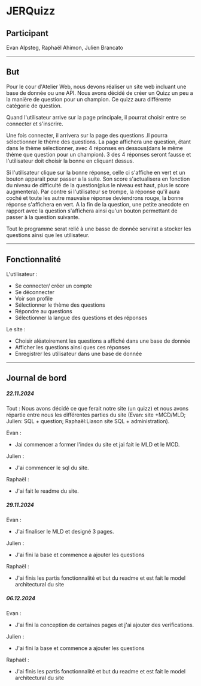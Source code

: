 # JERQuizz

## Participant

Evan Alpsteg,
Raphaël Ahimon,
Julien Brancato

---

## But
Pour le cour d'Atelier Web, nous devons réaliser un site web incluant une base de donnée ou une API. Nous avons décidé de créer un Quizz un peu a la manière de question pour un champion. Ce quizz aura différente catégorie de question.

Quand l'utilisateur arrive sur la page principale, il pourrat choisir entre se connecter et s'inscrire.

Une fois connecter, il arrivera sur la page des questions .Il pourra sélectionner le thème des questions. La page affichera une question, étant dans le thème sélectionner, avec 4 réponses en dessous(dans le même thème que question pour un champion). 3 des 4 réponses seront fausse et l'utilisateur doit choisir la bonne en cliquant dessus.

Si l'utilisateur clique sur la bonne réponse, celle ci s'affiche en vert et un bouton apparait pour passer a la suite. Son score s'actualisera en fonction du niveau de difficulté de la question(plus le niveau est haut, plus le score augmentera). Par contre si l'utilisateur se trompe, la réponse qu'il aura coché et toute les autre mauvaise réponse deviendrons rouge, la bonne réponse s'affichera en vert. A la fin de la question, une petite anecdote en rapport avec la question s'affichera ainsi qu'un bouton permettant de passer à la question suivante. 


Tout le programme serat relié à une basse de donnée servirat a stocker les questions ainsi que les utilisateur.

---
## Fonctionnalité
L'utilisateur :
- Se connecter/ créer un compte
- Se déconnecter
- Voir son profile
- Sélectionner le thème des questions
- Répondre au questions
- Sélectionner la langue des questions et des réponses

Le site :
- Choisir aléatoirement les questions a affiché dans une base de donnée
- Afficher les questions ainsi ques ces réponses
- Enregistrer les utilisateur dans une base de donnée

---

## Journal de bord
##### 22.11.2024

Tout : Nous avons décidé ce que ferait notre site (un quizz) et nous avons répartie entre nous les différentes parties du site
(Evan: site +MCD/MLD; Julien: SQL + question; Raphaël:Liason site SQL + administration).

Evan :

- Jai commencer a former l'index du site et jai fait le MLD et le MCD.
  
Julien :

- J'ai commencer le sql du site.
  
Raphaël :

- J'ai fait le readme du site.

  
##### 29.11.2024

Evan :

- J'ai finaliser le MLD et designé 3 pages.

Julien :

- J'ai fini la base et commence a ajouter les questions

Raphaël :
- J'ai finis les partis fonctionnalité et but du readme et est fait le model architectural du site


##### 06.12.2024

Evan :

- J'ai fini la conception de certaines pages et j'ai ajouter des verifications.

Julien :

- J'ai fini la base et commence a ajouter les questions

Raphaël :
- J'ai finis les partis fonctionnalité et but du readme et est fait le model architectural du site

